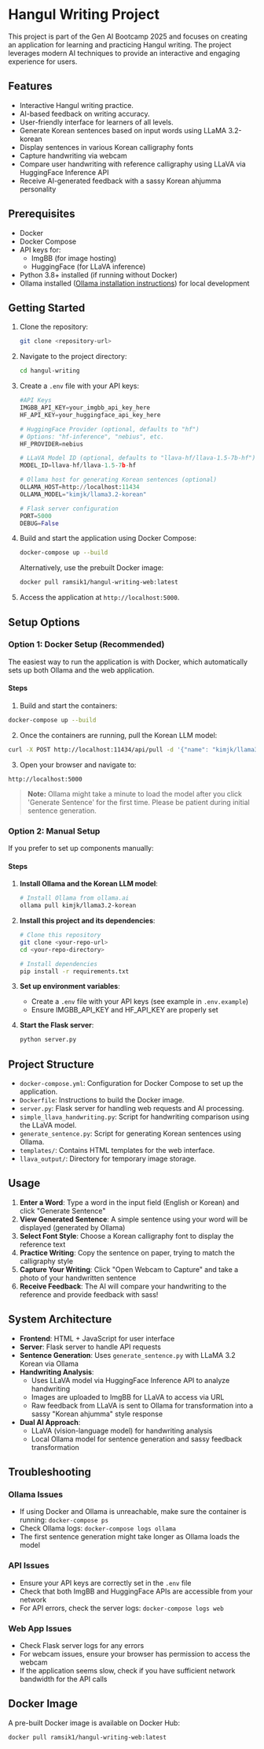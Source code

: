 # Hangul Writing Project

This project is part of the Gen AI Bootcamp 2025 and focuses on creating an application for learning and practicing Hangul writing. The project leverages modern AI techniques to provide an interactive and engaging experience for users.

## Features

- Interactive Hangul writing practice.
- AI-based feedback on writing accuracy.
- User-friendly interface for learners of all levels.
- Generate Korean sentences based on input words using LLaMA 3.2-korean
- Display sentences in various Korean calligraphy fonts
- Capture handwriting via webcam
- Compare user handwriting with reference calligraphy using LLaVA via HuggingFace Inference API
- Receive AI-generated feedback with a sassy Korean ahjumma personality

## Prerequisites

- Docker
- Docker Compose
- API keys for:
  - ImgBB (for image hosting)
  - HuggingFace (for LLaVA inference)
- Python 3.8+ installed (if running without Docker)
- Ollama installed ([Ollama installation instructions](https://ollama.ai/)) for local development

## Getting Started

1. Clone the repository:

   ```bash
   git clone <repository-url>
   ```

2. Navigate to the project directory:

   ```bash
   cd hangul-writing
   ```

3. Create a `.env` file with your API keys:

   ```python
   #API Keys
   IMGBB_API_KEY=your_imgbb_api_key_here
   HF_API_KEY=your_huggingface_api_key_here

   # HuggingFace Provider (optional, defaults to "hf")
   # Options: "hf-inference", "nebius", etc.
   HF_PROVIDER=nebius

   # LLaVA Model ID (optional, defaults to "llava-hf/llava-1.5-7b-hf")
   MODEL_ID=llava-hf/llava-1.5-7b-hf

   # Ollama host for generating Korean sentences (optional)
   OLLAMA_HOST=http://localhost:11434
   OLLAMA_MODEL="kimjk/llama3.2-korean"

   # Flask server configuration
   PORT=5000
   DEBUG=False
   ```

4. Build and start the application using Docker Compose:

   ```bash
   docker-compose up --build
   ```

   Alternatively, use the prebuilt Docker image:

   ```bash
   docker pull ramsik1/hangul-writing-web:latest
   ```

5. Access the application at `http://localhost:5000`.

## Setup Options

### Option 1: Docker Setup (Recommended)

The easiest way to run the application is with Docker, which automatically sets up both Ollama and the web application.

#### Steps

1. Build and start the containers:

```bash
docker-compose up --build
```

2. Once the containers are running, pull the Korean LLM model:

```bash
curl -X POST http://localhost:11434/api/pull -d '{"name": "kimjk/llama3.2-korean"}'
```

3. Open your browser and navigate to:

```
http://localhost:5000
```

> **Note:** Ollama might take a minute to load the model after you click 'Generate Sentence' for the first time. Please be patient during initial sentence generation.

### Option 2: Manual Setup

If you prefer to set up components manually:

#### Steps

1. **Install Ollama and the Korean LLM model**:

   ```bash
   # Install Ollama from ollama.ai
   ollama pull kimjk/llama3.2-korean
   ```

2. **Install this project and its dependencies**:

   ```bash
   # Clone this repository
   git clone <your-repo-url>
   cd <your-repo-directory>

   # Install dependencies
   pip install -r requirements.txt
   ```

3. **Set up environment variables**:

   - Create a `.env` file with your API keys (see example in `.env.example`)
   - Ensure IMGBB_API_KEY and HF_API_KEY are properly set

4. **Start the Flask server**:

   ```bash
   python server.py
   ```

## Project Structure

- `docker-compose.yml`: Configuration for Docker Compose to set up the application.
- `Dockerfile`: Instructions to build the Docker image.
- `server.py`: Flask server for handling web requests and AI processing.
- `simple_llava_handwriting.py`: Script for handwriting comparison using the LLaVA model.
- `generate_sentence.py`: Script for generating Korean sentences using Ollama.
- `templates/`: Contains HTML templates for the web interface.
- `llava_output/`: Directory for temporary image storage.

## Usage

1. **Enter a Word**: Type a word in the input field (English or Korean) and click "Generate Sentence"
2. **View Generated Sentence**: A simple sentence using your word will be displayed (generated by Ollama)
3. **Select Font Style**: Choose a Korean calligraphy font to display the reference text
4. **Practice Writing**: Copy the sentence on paper, trying to match the calligraphy style
5. **Capture Your Writing**: Click "Open Webcam to Capture" and take a photo of your handwritten sentence
6. **Receive Feedback**: The AI will compare your handwriting to the reference and provide feedback with sass!

## System Architecture

- **Frontend**: HTML + JavaScript for user interface
- **Server**: Flask server to handle API requests
- **Sentence Generation**: Uses `generate_sentence.py` with LLaMA 3.2 Korean via Ollama
- **Handwriting Analysis**:
  - Uses LLaVA model via HuggingFace Inference API to analyze handwriting
  - Images are uploaded to ImgBB for LLaVA to access via URL
  - Raw feedback from LLaVA is sent to Ollama for transformation into a sassy "Korean ahjumma" style response
- **Dual AI Approach**:
  - LLaVA (vision-language model) for handwriting analysis
  - Local Ollama model for sentence generation and sassy feedback transformation

## Troubleshooting

### Ollama Issues

- If using Docker and Ollama is unreachable, make sure the container is running: `docker-compose ps`
- Check Ollama logs: `docker-compose logs ollama`
- The first sentence generation might take longer as Ollama loads the model

### API Issues

- Ensure your API keys are correctly set in the `.env` file
- Check that both ImgBB and HuggingFace APIs are accessible from your network
- For API errors, check the server logs: `docker-compose logs web`

### Web App Issues

- Check Flask server logs for any errors
- For webcam issues, ensure your browser has permission to access the webcam
- If the application seems slow, check if you have sufficient network bandwidth for the API calls

## Docker Image

A pre-built Docker image is available on Docker Hub:

```bash
docker pull ramsik1/hangul-writing-web:latest
```

